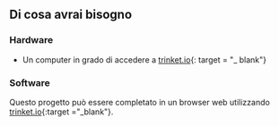 ## Di cosa avrai bisogno

### Hardware

+ Un computer in grado di accedere a [trinket.io](https://trinket.io){: target = "_ blank"}

### Software

Questo progetto può essere completato in un browser web utilizzando [trinket.io](https://trinket.io){:target ="_blank"}.
